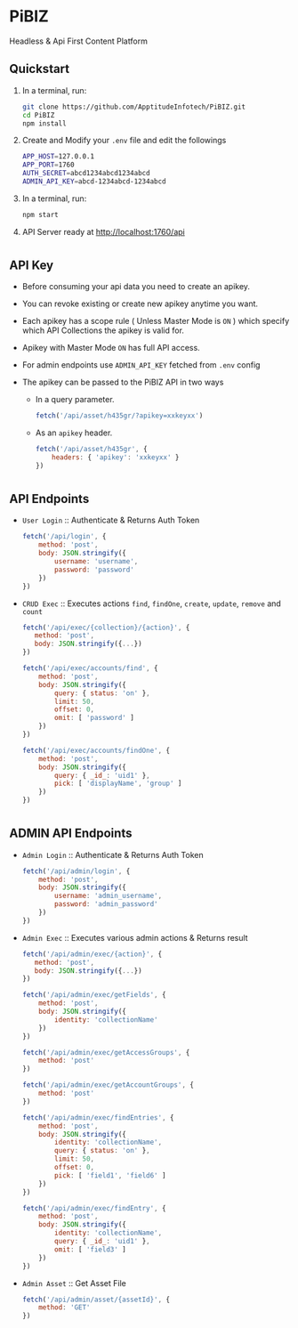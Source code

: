 # PiBIZ
Headless &amp; Api First Content Platform

Quickstart
----------

1. In a terminal, run:

   ```bash
   git clone https://github.com/ApptitudeInfotech/PiBIZ.git
   cd PiBIZ
   npm install
   ```

1. Create and Modify your `.env` file and edit the followings

    ```bash
    APP_HOST=127.0.0.1
    APP_PORT=1760
    AUTH_SECRET=abcd1234abcd1234abcd
    ADMIN_API_KEY=abcd-1234abcd-1234abcd
    ```

1. In a terminal, run:

   ```bash
   npm start
   ```

1. API Server ready at [http://localhost:1760/api](http://localhost:1760/api)

#

API Key
----------

- Before consuming your api data you need to create an apikey. 
- You can revoke existing or create new apikey anytime you want.
- Each apikey has a scope rule ( Unless Master Mode is  `ON` )  which specify which API Collections the apikey is valid for. 
- Apikey with Master Mode `ON` has full API access.
- For admin endpoints use `ADMIN_API_KEY` fetched from `.env` config

- The apikey can be passed to the PiBIZ API in two ways
    - In a query parameter.   
        ```js
        fetch('/api/asset/h435gr/?apikey=xxkeyxx')
        ```

    - As an `apikey` header.
        ```js
        fetch('/api/asset/h435gr', {
            headers: { 'apikey': 'xxkeyxx' }
        })
        ```
    

#

API Endpoints
----------

- `User Login` ::  Authenticate & Returns Auth Token   
        
    ```js
    fetch('/api/login', {
        method: 'post',       
        body: JSON.stringify({
            username: 'username',
            password: 'password'
        })
    })   
    ```

- `CRUD Exec` :: Executes actions `find`, `findOne`, `create`, `update`, `remove` and `count`
        
     ```js
    fetch('/api/exec/{collection}/{action}', {
        method: 'post',       
        body: JSON.stringify({...})
    })   
    ```

    ```js
    fetch('/api/exec/accounts/find', {
        method: 'post',
        body: JSON.stringify({            
            query: { status: 'on' },
            limit: 50,
            offset: 0,
            omit: [ 'password' ]
        })    
    })   
    ```


    ```js
    fetch('/api/exec/accounts/findOne', {
        method: 'post',
        body: JSON.stringify({           
            query: { _id_: 'uid1' },           
            pick: [ 'displayName', 'group' ]
        })    
    })   
    ```

#
    
ADMIN API Endpoints
----------

- `Admin Login` ::  Authenticate & Returns Auth Token   
        
    ```js
    fetch('/api/admin/login', {
        method: 'post',       
        body: JSON.stringify({
            username: 'admin_username',
            password: 'admin_password'
        })
    })   
    ```

- `Admin Exec` :: Executes various admin actions & Returns result 
        
     ```js
    fetch('/api/admin/exec/{action}', {
        method: 'post',       
        body: JSON.stringify({...})
    })   
    ```

    ```js
    fetch('/api/admin/exec/getFields', {
        method: 'post',       
        body: JSON.stringify({
            identity: 'collectionName'
        })
    })   
    ```

    ```js
    fetch('/api/admin/exec/getAccessGroups', {
        method: 'post'    
    })   
    ```
     
    ```js
    fetch('/api/admin/exec/getAccountGroups', {
        method: 'post'    
    })   
    ```

    ```js
    fetch('/api/admin/exec/findEntries', {
        method: 'post',
        body: JSON.stringify({
            identity: 'collectionName',
            query: { status: 'on' },
            limit: 50,
            offset: 0,
            pick: [ 'field1', 'field6' ]
        })    
    })   
    ```


    ```js
    fetch('/api/admin/exec/findEntry', {
        method: 'post',
        body: JSON.stringify({
            identity: 'collectionName',
            query: { _id_: 'uid1' },           
            omit: [ 'field3' ]
        })    
    })   
    ```

- `Admin Asset` ::  Get Asset File   
        
    ```js
    fetch('/api/admin/asset/{assetId}', {
        method: 'GET'             
    })   
    ```
